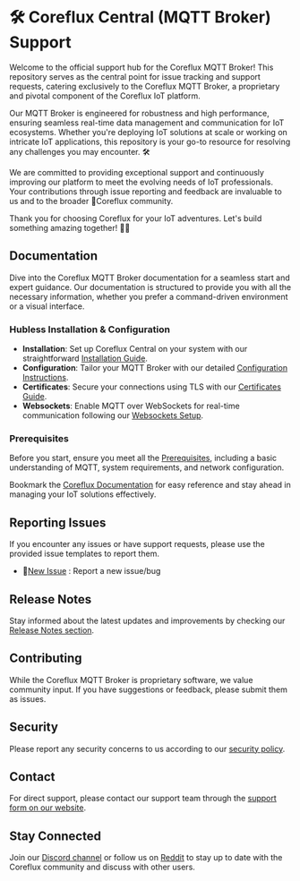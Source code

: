 # 🛠️ Coreflux Central (MQTT Broker) Support 

Welcome to the official support hub for the Coreflux MQTT Broker!  This repository serves as the central point for issue tracking and support requests, catering exclusively to the Coreflux MQTT Broker, a proprietary and pivotal component of the Coreflux IoT platform. 

Our MQTT Broker is engineered for robustness and high performance, ensuring seamless real-time data management and communication for IoT ecosystems.  Whether you're deploying IoT solutions at scale or working on intricate IoT applications, this repository is your go-to resource for resolving any challenges you may encounter. 🛠

We are committed to providing exceptional support and continuously improving our platform to meet the evolving needs of IoT professionals. Your contributions through issue reporting and feedback are invaluable to us and to the broader 🤝Coreflux community. 

Thank you for choosing Coreflux for your IoT adventures. Let's build something amazing together! 💼🔧

## Documentation 

Dive into the Coreflux MQTT Broker documentation for a seamless start and expert guidance. Our documentation is structured to provide you with all the necessary information, whether you prefer a command-driven environment or a visual interface.

### Hubless Installation & Configuration 
- **Installation**: Set up Coreflux Central on your system with our straightforward [Installation Guide](https://docs.coreflux.org/getting-started/hubless/installation).
- **Configuration**: Tailor your MQTT Broker with our detailed [Configuration Instructions](https://docs.coreflux.org/getting-started/hubless/configuration).
- **Certificates**: Secure your connections using TLS with our [Certificates Guide](https://docs.coreflux.org/getting-started/hubless/certificates).
- **Websockets**: Enable MQTT over WebSockets for real-time communication following our [Websockets Setup](https://docs.coreflux.org/getting-started/hubless/websockets).

### Prerequisites 
Before you start, ensure you meet all the [Prerequisites](https://docs.coreflux.org/getting-started/), including a basic understanding of MQTT, system requirements, and network configuration.

Bookmark the [Coreflux Documentation](https://docs.coreflux.org) for easy reference and stay ahead in managing your IoT solutions effectively.

## Reporting Issues 
If you encounter any issues or have support requests, please use the provided issue templates to report them. 
- 👾[New Issue](https://github.com/CorefluxCommunity/coreflux-central/issues/new/choose) : Report a new issue/bug 


## Release Notes 
Stay informed about the latest updates and improvements by checking our [Release Notes section](https://docs.coreflux.org/release-notes/).

## Contributing 
While the Coreflux MQTT Broker is proprietary software, we value community input. If you have suggestions or feedback, please submit them as issues. 

## Security 
Please report any security concerns to us according to our [security policy](SECURITY.md).

## Contact 
For direct support, please contact our support team through the [support form on our website](#).

## Stay Connected 
Join our [Discord channel](https://discord.gg/A3pPrptNMm) or follow us on [Reddit](https://www.reddit.com/r/coreflux/) to stay up to date with the Coreflux community and discuss with other users.
